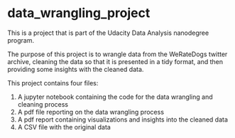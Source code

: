 # data_wrangling_project
This is a project that is part of the Udacity Data Analysis nanodegree program.

The purpose of this project is to wrangle data from the WeRateDogs twitter archive, cleaning the data so that it is presented in a tidy format, and then providing some insights with the cleaned data.

This project contains four files:
1) A jupyter notebook containing the code for the data wrangling and cleaning process
2) A pdf file reporting on the data wrangling process
3) A pdf report containing visualizations and insights into the cleaned data
4) A CSV file with the original data
